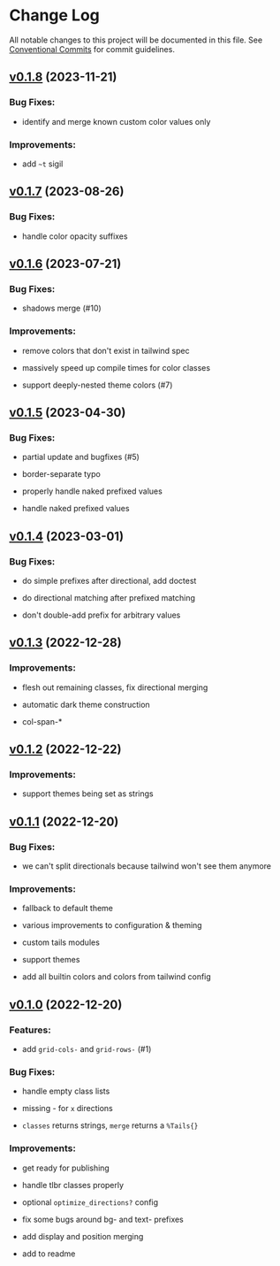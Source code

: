 # Change Log

All notable changes to this project will be documented in this file.
See [Conventional Commits](Https://conventionalcommits.org) for commit guidelines.

<!-- changelog -->

## [v0.1.8](https://github.com/zachdaniel/tails/compare/v0.1.7...v0.1.8) (2023-11-21)




### Bug Fixes:

* identify and merge known custom color values only

### Improvements:

* add `~t` sigil

## [v0.1.7](https://github.com/zachdaniel/tails/compare/v0.1.6...v0.1.7) (2023-08-26)




### Bug Fixes:

* handle color opacity suffixes

## [v0.1.6](https://github.com/zachdaniel/tails/compare/v0.1.5...v0.1.6) (2023-07-21)




### Bug Fixes:

* shadows merge (#10)

### Improvements:

* remove colors that don't exist in tailwind spec

* massively speed up compile times for color classes

* support deeply-nested theme colors (#7)

## [v0.1.5](https://github.com/zachdaniel/tails/compare/v0.1.4...v0.1.5) (2023-04-30)




### Bug Fixes:

* partial update and bugfixes (#5)

* border-separate typo

* properly handle naked prefixed values

* handle naked prefixed values

## [v0.1.4](https://github.com/zachdaniel/tails/compare/v0.1.3...v0.1.4) (2023-03-01)




### Bug Fixes:

* do simple prefixes after directional, add doctest

* do directional matching after prefixed matching

* don't double-add prefix for arbitrary values

## [v0.1.3](https://github.com/zachdaniel/tails/compare/v0.1.2...v0.1.3) (2022-12-28)




### Improvements:

* flesh out remaining classes, fix directional merging

* automatic dark theme construction

* col-span-*

## [v0.1.2](https://github.com/zachdaniel/tails/compare/v0.1.1...v0.1.2) (2022-12-22)




### Improvements:

* support themes being set as strings

## [v0.1.1](https://github.com/zachdaniel/tails/compare/v0.1.0...v0.1.1) (2022-12-20)




### Bug Fixes:

* we can't split directionals because tailwind won't see them anymore

### Improvements:

* fallback to default theme

* various improvements to configuration & theming

* custom tails modules

* support themes

* add all builtin colors and colors from tailwind config

## [v0.1.0](https://github.com/zachdaniel/tails/compare/v0.1.0...v0.1.0) (2022-12-20)




### Features:

* add `grid-cols-` and `grid-rows-` (#1)

### Bug Fixes:

* handle empty class lists

* missing - for `x` directions

* `classes` returns strings, `merge` returns a `%Tails{}`

### Improvements:

* get ready for publishing

* handle tlbr classes properly

* optional `optimize_directions?` config

* fix some bugs around bg- and text- prefixes

* add display and position merging

* add to readme
